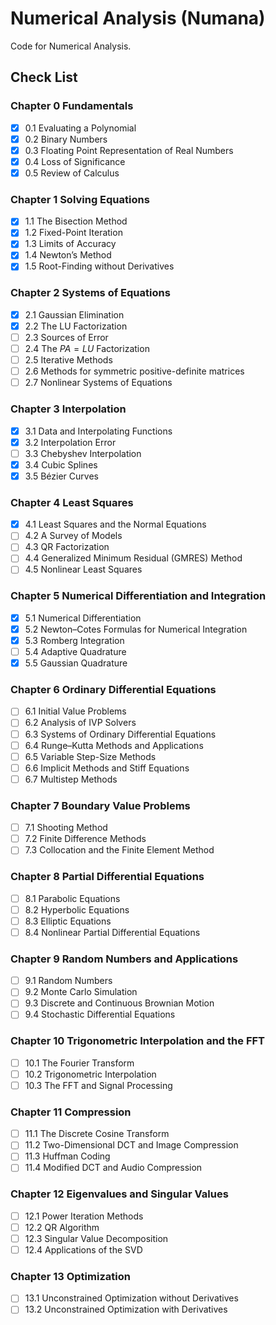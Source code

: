 # Numerical Analysis (Numana)

Code for Numerical Analysis.

## Check List

### Chapter 0 Fundamentals

- [x] 0.1 Evaluating a Polynomial
- [x] 0.2 Binary Numbers
- [x] 0.3 Floating Point Representation of Real Numbers
- [x] 0.4 Loss of Significance
- [x] 0.5 Review of Calculus

### Chapter 1 Solving Equations

- [x] 1.1 The Bisection Method
- [x] 1.2 Fixed-Point Iteration
- [x] 1.3 Limits of Accuracy
- [x] 1.4 Newton’s Method
- [x] 1.5 Root-Finding without Derivatives

### Chapter 2 Systems of Equations

- [x] 2.1 Gaussian Elimination
- [x] 2.2 The LU Factorization
- [ ] 2.3 Sources of Error
- [ ] 2.4 The $PA = LU$ Factorization
- [ ] 2.5 Iterative Methods
- [ ] 2.6 Methods for symmetric positive-definite matrices
- [ ] 2.7 Nonlinear Systems of Equations

### Chapter 3 Interpolation

- [x] 3.1 Data and Interpolating Functions
- [x] 3.2 Interpolation Error
- [ ] 3.3 Chebyshev Interpolation
- [x] 3.4 Cubic Splines
- [x] 3.5 Bézier Curves

### Chapter 4 Least Squares

- [x] 4.1 Least Squares and the Normal Equations
- [ ] 4.2 A Survey of Models
- [ ] 4.3 QR Factorization
- [ ] 4.4 Generalized Minimum Residual (GMRES) Method
- [ ] 4.5 Nonlinear Least Squares

### Chapter 5 Numerical Differentiation and Integration

- [x] 5.1 Numerical Differentiation
- [x] 5.2 Newton–Cotes Formulas for Numerical Integration
- [x] 5.3 Romberg Integration
- [ ] 5.4 Adaptive Quadrature
- [x] 5.5 Gaussian Quadrature

### Chapter 6 Ordinary Differential Equations

- [ ] 6.1 Initial Value Problems
- [ ] 6.2 Analysis of IVP Solvers
- [ ] 6.3 Systems of Ordinary Differential Equations
- [ ] 6.4 Runge–Kutta Methods and Applications
- [ ] 6.5 Variable Step-Size Methods
- [ ] 6.6 Implicit Methods and Stiff Equations
- [ ] 6.7 Multistep Methods

### Chapter 7 Boundary Value Problems

- [ ] 7.1 Shooting Method
- [ ] 7.2 Finite Difference Methods
- [ ] 7.3 Collocation and the Finite Element Method

### Chapter 8 Partial Differential Equations

- [ ] 8.1 Parabolic Equations
- [ ] 8.2 Hyperbolic Equations
- [ ] 8.3 Elliptic Equations
- [ ] 8.4 Nonlinear Partial Differential Equations

### Chapter 9 Random Numbers and Applications

- [ ] 9.1 Random Numbers
- [ ] 9.2 Monte Carlo Simulation
- [ ] 9.3 Discrete and Continuous Brownian Motion
- [ ] 9.4 Stochastic Differential Equations

### Chapter 10 Trigonometric Interpolation and the FFT

- [ ] 10.1 The Fourier Transform
- [ ] 10.2 Trigonometric Interpolation
- [ ] 10.3 The FFT and Signal Processing

### Chapter 11 Compression

- [ ] 11.1 The Discrete Cosine Transform
- [ ] 11.2 Two-Dimensional DCT and Image Compression
- [ ] 11.3 Huffman Coding
- [ ] 11.4 Modified DCT and Audio Compression

### Chapter 12 Eigenvalues and Singular Values

- [ ] 12.1 Power Iteration Methods
- [ ] 12.2 QR Algorithm
- [ ] 12.3 Singular Value Decomposition
- [ ] 12.4 Applications of the SVD

### Chapter 13 Optimization

- [ ] 13.1 Unconstrained Optimization without Derivatives
- [ ] 13.2 Unconstrained Optimization with Derivatives
